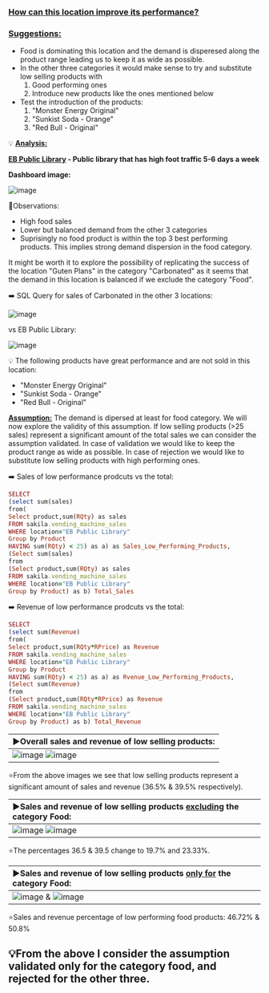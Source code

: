 ### <ins>**How can this location improve its performance?** </ins>

### <ins>**Suggestions:** </ins>

- Food is dominating this location and the demand is disperesed along the product range leading us to keep it as wide as possible.
- In the other three categories it would make sense to try and substitute low selling products with 
  1. Good performing ones
  2. Introduce new products like the ones mentioned below
- Test the introduction of the products: 
  1. "Monster Energy Original"
  2. "Sunkist Soda - Orange" 
  3. "Red Bull - Original"


💡 <ins> **Analysis:** </ins>


**<ins>EB Public Library</ins> - Public library that has high foot traffic 5-6 days a week**

**Dashboard image:**

![image](https://user-images.githubusercontent.com/69303154/207379608-15f15b97-76cf-4dee-a1be-61394c300ccf.png)

:eyes:Observations:

- High food sales
- Lower but balanced demand from the other 3 categories
- Suprisingly no food product is within the top 3 best performing products. This implies strong demand dispersion in the food category.

It might be worth it to explore the possibility of replicating the success of the location "Guten Plans" in the category "Carbonated" as it seems that the demand in this location is balanced if we exclude the category "Food".

:arrow_right: SQL Query for sales of Carbonated in the other 3 locations:

![image](https://user-images.githubusercontent.com/69303154/205494576-4072e9bd-bde4-455c-bb48-1ffce850707e.png) 

vs EB Public Library:

![image](https://user-images.githubusercontent.com/69303154/205494597-5a346e9c-8ff8-4e11-ae12-614e8f311d20.png)

:bulb: The following products have great performance and are not sold in this location:
- "Monster Energy Original"
- "Sunkist Soda - Orange" 
- "Red Bull - Original" 

**<ins>Assumption:**</ins> The demand is dipersed at least for food category. We will now explore the validity of this assumption.
If low selling products (>25 sales) represent a significant amount of the total sales we can consider the assumption validated.
In case of validation we would like to keep the product range as wide as possible. 
In case of rejection we would like to substitute low selling products with high performing ones.

:arrow_right: Sales of low performance prodcuts vs the total: 
```ruby
SELECT
(select sum(sales)
from(
Select product,sum(RQty) as sales
FROM sakila.vending_machine_sales
WHERE location="EB Public Library"
Group by Product
HAVING sum(RQty) < 25) as a) as Sales_Low_Performing_Products,
(Select sum(sales)
from
(Select product,sum(RQty) as sales
FROM sakila.vending_machine_sales
WHERE location="EB Public Library"
Group by Product) as b) Total_Sales
```
:arrow_right: Revenue of low performance prodcuts vs the total:
```ruby
SELECT
(select sum(Revenue)
from(
Select product,sum(RQty*RPrice) as Revenue
FROM sakila.vending_machine_sales
WHERE location="EB Public Library"
Group by Product
HAVING sum(RQty) < 25) as a) as Rvenue_Low_Performing_Products,
(Select sum(Revenue)
from
(Select product,sum(RQty*RPrice) as Revenue
FROM sakila.vending_machine_sales
WHERE location="EB Public Library"
Group by Product) as b) Total_Revenue
```

|**:arrow_forward:Overall sales and revenue of low selling products:**|
|:-------------|
|![image](https://user-images.githubusercontent.com/69303154/207651258-8abe5fcf-62ad-4e69-8f8e-f43fcdb12765.png)   ![image](https://user-images.githubusercontent.com/69303154/207651474-46928349-1576-46eb-a87e-f5f6061b33da.png)|

:star:From the above images we see that low selling products represent a significant amount of sales and revenue (36.5% & 39.5% respectively). 

|**:arrow_forward:Sales and revenue of low selling products <ins>excluding</ins> the category Food:**|
|:-------------|
|![image](https://user-images.githubusercontent.com/69303154/207391966-6e52deec-dd88-4cee-8f9f-6a9b0db46e75.png)   ![image](https://user-images.githubusercontent.com/69303154/207392049-54fe2399-1483-48ee-bc15-cc2b560b7acb.png)|

:star:The percentages 36.5 & 39.5 change to 19.7% and 23.33%.

|**:arrow_forward:Sales and revenue of low selling products <ins>only for</ins> the category Food:**|
|:-------------|
|![image](https://user-images.githubusercontent.com/69303154/207393139-9a695dba-3157-4d50-95df-57b41a5a8d1f.png) & ![image](https://user-images.githubusercontent.com/69303154/207393194-82c7170d-8088-4b08-8e86-59b99805b796.png)|

:star:Sales and revenue percentage of low performing food products: 46.72% & 50.8%

:bulb:From the above I consider the assumption validated only for the category food, and rejected for the other three.
---
